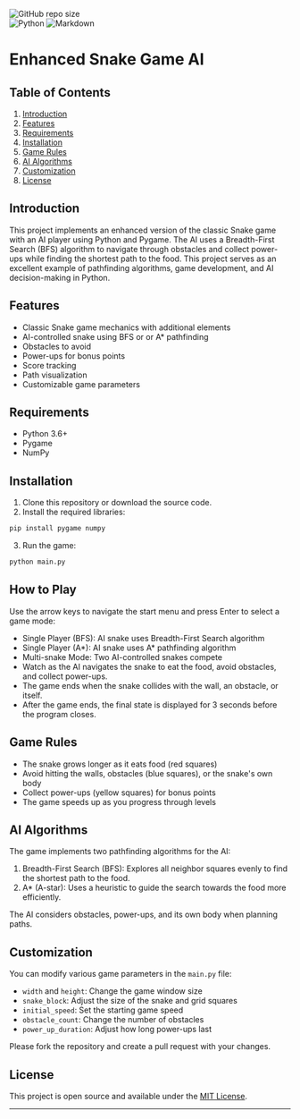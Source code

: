 ![GitHub repo size](https://img.shields.io/github/repo-size/ritaban06/snake-game-ai)  
![Python](https://img.shields.io/badge/Python-3776AB?style=for-the-badge&logo=python&logoColor=white)
![Markdown](https://img.shields.io/badge/Markdown-000000?style=for-the-badge&logo=markdown&logoColor=white)

# Enhanced Snake Game AI

## Table of Contents
1. [Introduction](#introduction)
2. [Features](#features)
3. [Requirements](#requirements)
4. [Installation](#installation)
5. [Game Rules](#game-rules)
6. [AI Algorithms](#ai-algorithms)
7. [Customization](#customization)
8. [License](#license)

## Introduction

This project implements an enhanced version of the classic Snake game with an AI player using Python and Pygame. The AI uses a Breadth-First Search (BFS) algorithm to navigate through obstacles and collect power-ups while finding the shortest path to the food. This project serves as an excellent example of pathfinding algorithms, game development, and AI decision-making in Python.

## Features

- Classic Snake game mechanics with additional elements
- AI-controlled snake using BFS or or A* pathfinding
- Obstacles to avoid
- Power-ups for bonus points
- Score tracking
- Path visualization
- Customizable game parameters

## Requirements

- Python 3.6+
- Pygame
- NumPy

## Installation

1. Clone this repository or download the source code.
2. Install the required libraries:

```bash
pip install pygame numpy
```

3. Run the game:

```bash
python main.py
```

## How to Play

Use the arrow keys to navigate the start menu and press Enter to select a game mode:

- Single Player (BFS): AI snake uses Breadth-First Search algorithm
- Single Player (A*): AI snake uses A* pathfinding algorithm
- Multi-snake Mode: Two AI-controlled snakes compete
- Watch as the AI navigates the snake to eat the food, avoid obstacles, and collect power-ups.
- The game ends when the snake collides with the wall, an obstacle, or itself.
- After the game ends, the final state is displayed for 3 seconds before the program closes.

## Game Rules

- The snake grows longer as it eats food (red squares)
- Avoid hitting the walls, obstacles (blue squares), or the snake's own body
- Collect power-ups (yellow squares) for bonus points
- The game speeds up as you progress through levels

## AI Algorithms

The game implements two pathfinding algorithms for the AI:

1. Breadth-First Search (BFS): Explores all neighbor squares evenly to find the shortest path to the food.
2. A* (A-star): Uses a heuristic to guide the search towards the food more efficiently.

The AI considers obstacles, power-ups, and its own body when planning paths.

## Customization

You can modify various game parameters in the `main.py` file:

- `width` and `height`: Change the game window size
- `snake_block`: Adjust the size of the snake and grid squares
- `initial_speed`: Set the starting game speed
- `obstacle_count`: Change the number of obstacles
- `power_up_duration`: Adjust how long power-ups last


Please fork the repository and create a pull request with your changes.

## License

This project is open source and available under the [MIT License](LICENSE).

---
